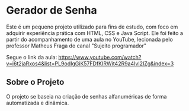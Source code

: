 # Gerador de Senha

Este é um pequeno projeto utilizado para fins de estudo, com foco em adquirir experiência prática com HTML, CSS e Java Script. 
Ele foi feito a partir do acompanhamento de uma aula no YouTube, lecionada pelo professor Matheus Fraga do canal "Sujeito programador"

Segue o link da aula: https://www.youtube.com/watch?v=i6t2jaRxos4&list=PL9odIgGiK57FDfKIRWit42R9a4Ivl2IZg&index=3

## Sobre o Projeto

O projeto se baseia na criação de senhas alfanuméricas de forma automatizada e dinâmica. 
